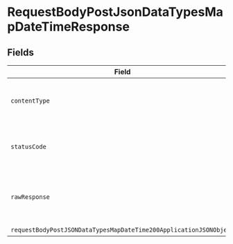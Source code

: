 # RequestBodyPostJsonDataTypesMapDateTimeResponse


## Fields

| Field                                                                                                                                             | Type                                                                                                                                              | Required                                                                                                                                          | Description                                                                                                                                       |
| ------------------------------------------------------------------------------------------------------------------------------------------------- | ------------------------------------------------------------------------------------------------------------------------------------------------- | ------------------------------------------------------------------------------------------------------------------------------------------------- | ------------------------------------------------------------------------------------------------------------------------------------------------- |
| `contentType`                                                                                                                                     | *string*                                                                                                                                          | :heavy_check_mark:                                                                                                                                | HTTP response content type for this operation                                                                                                     |
| `statusCode`                                                                                                                                      | *number*                                                                                                                                          | :heavy_check_mark:                                                                                                                                | HTTP response status code for this operation                                                                                                      |
| `rawResponse`                                                                                                                                     | [AxiosResponse](https://axios-http.com/docs/res_schema)                                                                                           | :heavy_minus_sign:                                                                                                                                | Raw HTTP response; suitable for custom response parsing                                                                                           |
| `requestBodyPostJSONDataTypesMapDateTime200ApplicationJSONObject`                                                                                 | [RequestBodyPostJSONDataTypesMapDateTime200ApplicationJSON](../../models/operations/requestbodypostjsondatatypesmapdatetime200applicationjson.md) | :heavy_minus_sign:                                                                                                                                | OK                                                                                                                                                |